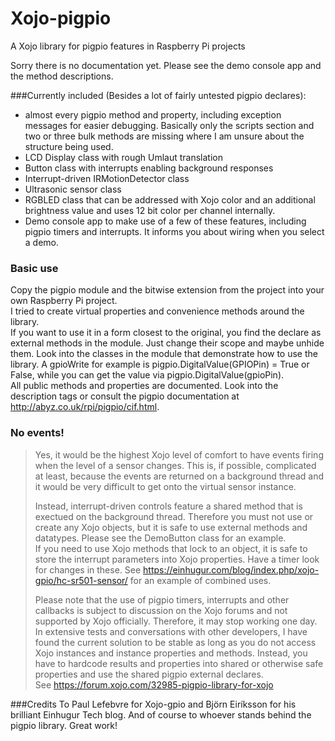 # Xojo-pigpio
A Xojo library for pigpio features in Raspberry Pi projects

Sorry there is no documentation yet. Please see the demo console app and the method descriptions.

###Currently included
(Besides a lot of fairly untested pigpio declares):
* almost every pigpio method and property, including exception messages for easier debugging. Basically only the scripts section and two or three bulk methods are missing where I am unsure about the structure being used.
* LCD Display class with rough Umlaut translation
* Button class with interrupts enabling background responses
* Interrupt-driven IRMotionDetector class
* Ultrasonic sensor class
* RGBLED class that can be addressed with Xojo color and an additional brightness value and uses 12 bit color per channel internally.
* Demo console app to make use of a few of these features, including pigpio timers and interrupts. It informs you about wiring when you select a demo.  
  
### Basic use
Copy the pigpio module and the bitwise extension from the project into your own Raspberry Pi project.  
I tried to create virtual properties and convenience methods around the library.  
If you want to use it in a form closest to the original, you find the declare as external methods in the module. Just change their scope and maybe unhide them.
Look into the classes in the module that demonstrate how to use the library.
A gpioWrite for example is pigpio.DigitalValue(GPIOPin) = True or False, while you can get the value via pigpio.DigitalValue(gpioPin).  
All public methods and properties are documented. Look into the description tags or consult the pigpio documentation at http://abyz.co.uk/rpi/pigpio/cif.html.

### No events!
> Yes, it would be the highest Xojo level of comfort to have events firing when the level of a sensor changes. This is, if possible, complicated at least, because the events are returned on a background thread and it would be very difficult to get onto the virtual sensor instance.  
>  
> Instead, interrupt-driven controls feature a shared method that is exectued on the background thread. Therefore you must not use or create any Xojo objects, but it is safe to use  external methods and datatypes. Please see the DemoButton class for an example.  
If you need to use Xojo methods that lock to an object, it is safe to store the interrupt parameters into Xojo properties. Have a timer look for changes in these. See https://einhugur.com/blog/index.php/xojo-gpio/hc-sr501-sensor/ for an example of combined uses.  
>  
> Please note that the use of pigpio timers, interrupts and other callbacks is subject to discussion on the Xojo forums and not supported by Xojo officially. Therefore, it may stop working one day. In extensive tests and conversations with other developers, I have found the current solution to be stable as long as you do not access Xojo instances and instance properties and methods. Instead, you have to hardcode results and properties into shared or otherwise safe properties and use the shared pigpio external declares.   
See https://forum.xojo.com/32985-pigpio-library-for-xojo  

###Credits
To Paul Lefebvre for Xojo-gpio and Björn Eiríksson for his brilliant Einhugur Tech blog.
And of course to whoever stands behind the pigpio library. Great work!
